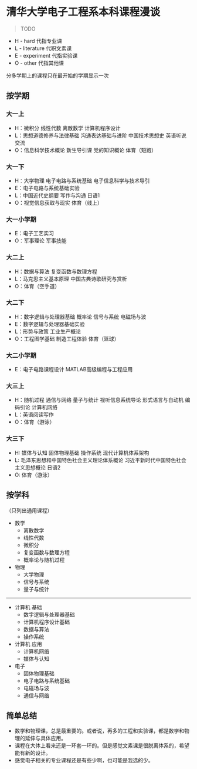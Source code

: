 # 清华大学电子工程系本科课程漫谈

> TODO

- H - hard 代指专业课
- L - literature 代职文素课
- E - experiment 代指实验课
- O - other 代指其他课

分多学期上的课程只在最开始的学期显示一次

## 按学期

### 大一上

- H：微积分 线性代数 离散数学 计算机程序设计
- L：思想道德修养与法律基础 沟通表达基础与进阶 中国技术思想史 英语听说交流
- O：信息科学技术概论 新生导引课 党的知识概论 体育（短跑）

### 大一下

- H：大学物理 电子电路与系统基础 电子信息科学与技术导引
- E：电子电路与系统基础实验
- L：中国近代史纲要 写作与沟通 日语1
- O：视觉信息获取与现实 体育（线上）

### 大一小学期

- E：电子工艺实习
- O：军事理论 军事技能

### 大二上

- H：数据与算法 复变函数与数理方程
- L：马克思主义基本原理 中国古典诗歌研究与赏析
- O：体育（空手道）

### 大二下

- H：数字逻辑与处理器基础 概率论 信号与系统 电磁场与波
- E：数字逻辑与处理器基础实验
- L：形势与政策 工业生产概论
- O：工程图学基础 制造工程体验 体育（篮球）

### 大二小学期

- E：电子电路课程设计 MATLAB高级编程与工程应用

### 大三上

- H：随机过程 通信与网络 量子与统计 视听信息系统导论 形式语言与自动机 编码引论 计算机网络
- L：英语阅读写作 
- O：体育（游泳）

### 大三下

- H: 媒体与认知 固体物理基础 操作系统 现代计算机体系架构
- L: 毛泽东思想和中国特色社会主义理论体系概论 习近平新时代中国特色社会主义思想概论 日语2
- O: 体育（游泳）

## 按学科

（只列出通用课程）

- 数学
    - 离散数学
    - 线性代数
    - 微积分
    - 复变函数与数理方程
    - 概率论与随机过程
- 物理
    - 大学物理
    - 信号与系统
    - 量子与统计

---

- 计算机 基础
    - 数字逻辑与处理器基础
    - 计算机程序设计基础
    - 数据与算法
    - 操作系统
- 计算机 应用
    - 计算机网络
    - 媒体与认知
- 电子
    - 固体物理基础
    - 电子电路与系统基础
    - 电磁场与波
    - 通信与网络

## 简单总结

* 数学和物理课，总是最重要的。或者说，再多的工程和实验课，都是数学和物理的延伸与具体应用。
* 课程在大体上看来还是一环套一环的。但是感觉文素课是很脱离体系的，希望能有新的设计。
* 感觉电子相关的专业课程还是有些少啊，也可能是我选的少。
